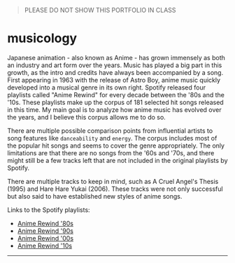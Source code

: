 > PLEASE DO NOT SHOW THIS PORTFOLIO IN CLASS
# musicology

Japanese animation - also known as Anime - has grown immensely as both an industry and art form over the years. Music has played a big part in this growth, as the intro and credits have always been accompanied by a song. First appearing in 1963 with the release of Astro Boy, anime music quickly developed into a musical genre in its own right. 
Spotify released four playlists called "Anime Rewind" for every decade between the '80s and the '10s.  These playlists make up the corpus of 181 selected hit songs released in this time. My main goal is to analyze how anime music has evolved over the years, and I believe this corpus allows me to do so. 

There are multiple possible comparison points from influential artists to song features like `danceability` and `energy`. The corpus includes most of the popular hit songs and seems to cover the genre appropriately. The only limitations are that there are no songs from the '60s and '70s, and there might still be a few tracks left that are not included in the original playlists by Spotify.

There are multiple tracks to keep in mind, such as A Cruel Angel's Thesis (1995) and Hare Hare Yukai (2006). These tracks were not only successful but also said to have established new styles of anime songs. 

Links to the Spotify playlists:
* [Anime Rewind '80s](https://open.spotify.com/playlist/37i9dQZF1DXcFCZS9poESZ?si=X78joBOfSNybC2_h2ywCBQ)
* [Anime Rewind '90s](https://open.spotify.com/playlist/37i9dQZF1DXanOaZVFiwtB?si=cBGaz_VxRRW14iXdNAFQ8g)
* [Anime Rewind '00s](https://open.spotify.com/playlist/37i9dQZF1DWZZu9JWZK2dy?si=wPjUpf9pSSST3NhlYnkxjQ)
* [Anime Rewind '10s](https://open.spotify.com/playlist/37i9dQZF1DWYzHfIcEruXw?si=77LFyMfiSLSIwtcEN66MHw)

---
